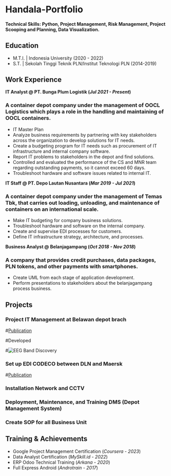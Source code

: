 # Handala-Portfolio

#### Technical Skills: Python, Project Management, Risk Management, Project Scooping and Planning, Data Visualization.

## Education					       		
- M.T.I. | Indonesia University (2020 - 2022) 			        		
- S.T. | Sekolah Tinggi Teknik PLN/Institut Teknologi PLN (2014-2019)

## Work Experience
**IT Analyst @ PT. Bunga Plum Logistik (_Jul 2021 - Present_)**
### A container depot company under the management of OOCL Logistics which plays a role in the handling and maintaining of OOCL containers.
- IT Master Plan
- Analyze business requirements by partnering with key stakeholders across the organization to develop solutions for IT needs.
- Create a budgeting program for IT needs such as procurement of IT infrastructure and internal company software.
- Report IT problems to stakeholders in the depot and find solutions.
- Controlled and evaluated the performance of the CS and MNR team regarding outstanding payments, so it cannot exceed 60 days.
- Troubleshoot hardware and software issues related to internal IT.

**IT Staff @ PT. Depo Lautan Nusantara (_Mar 2019 - Jul 2021_)**
### A container depot company under the management of Temas Tbk, that carries out loading, unloading, and maintenance of containers on an international scale.
- Make IT budgeting for company business solutions.
- Troubleshoot hardware and software on the internal company.
- Create and supervise EDI processes for customers.
- Define IT infrastructure strategy, architecture, and processes.

**Business Analyst @ Belanjagampang (_Oct 2018 - Nov 2018_)**
### A company that provides credit purchases, data packages, PLN tokens, and other payments with smartphones.
- Create UML from each stage of application development.
- Perform presentations to stakeholders about the belanjagampang process business.


## Projects
### Project IT Management at Belawan depot brach
#[Publication](https://www.mdpi.com/1424-8220/22/8/3048)

#Developed

#![EEG Band Discovery](/assets/img/eeg_band_discovery.jpeg)

### Set up EDI CODECO between DLN and Maersk
#[Publication](https://www.mdpi.com/1424-8220/22/11/4240)

### Installation Network and CCTV

### Deployment, Maintenance, and Training DMS (Depot Management System) 
### Create SOP for all Business Unit

## Training & Achievements 
- Google Project Management Certification (_Coursera - 2023_)
- Data Analyst Certification (_MySkill.id - 2022_)
- ERP Odoo Technical Training (_Arkana - 2020_)
- Full Express Android (_Androtrain - 2017_)

